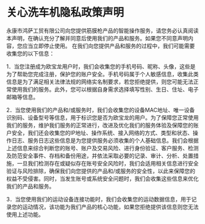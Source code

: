 # 关心洗车机隐私政策声明

永康市鸿萨工贸有限公司向您提供筋膜枪产品的智能操作服务，请您务必认真阅读本声明，在确认充分了解并同意后使用我们的产品和服务。如果您不同意声明内容，您应当立即停止使用。
在我们向您提供产品和服务的过程中，我们可能需要收集您的以下信息：

1．当您注册成为欧宝龙用户时，我们会收集您的手机号码、昵称、头像，这些是为了帮助您完成注册，保护您的账户安全。手机号码属于个人敏感信息，收集此类信息是为了满足相关法律法规的网络实名制要求，若您拒绝提供，则您可能无法正常使用我们的服务。此外，您可以根据自身需求选择填写性别、生日、住址、电子邮箱等信息。

2．当您使用我们的产品和/或服务时，我们会收集您的设备MAC地址、唯一设备识别码、设备型号等信息，用于标识您是否为欧宝龙的用户。为了保障您正常使用我们的服务，维护我们服务的正常进行，改进及优化我们的服务体验及保障您的账户安全，我们还会收集您的IP地址、操作系统、接入网络的方式、类型和状态、操作日志、服务日志这些信息是为您提供服务必须收集的个人基础信息。我们会根据上述信息来综合判断您的账号、账户及交易风险、进行身份验证、客户服务、检测及防范安全事件、存档和备份用途，并依法采取必要的记录、审计、分析、处置措施，一旦我们检测存在或疑似存在账号安全风险时，我们会适用相关信息进行安全验证与风险排除，确保我们向您提供的产品和/或服务的安全性，以此来保障您的权益不受侵害。同时，当发生账号或系统安全问题时，我们会收集这些信息来优化我们的产品和服务。

3．当您使用我们的运动设备连接功能时，我们会收集您的运动数据信息，用于记录您的运动情况，该功能为我们产品的核心功能，如果您拒绝提供该信息则您无法使用上述功能。
